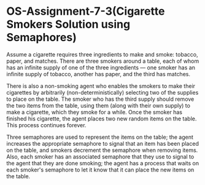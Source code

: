 # OS-Assignment-7-3(Cigarette Smokers Solution using Semaphores)

Assume a cigarette requires three ingredients to make and smoke: tobacco, paper, and matches. There are three smokers around a table, each of whom has an infinite supply of one of the three ingredients — one smoker has an infinite supply of tobacco, another has paper, and the third has matches.

There is also a non-smoking agent who enables the smokers to make their cigarettes by arbitrarily (non-deterministically) selecting two of the supplies to place on the table. The smoker who has the third supply should remove the two items from the table, using them (along with their own supply) to make a cigarette, which they smoke for a while. Once the smoker has finished his cigarette, the agent places two new random items on the table. This process continues forever.

Three semaphores are used to represent the items on the table; the agent increases the appropriate semaphore to signal that an item has been placed on the table, and smokers decrement the semaphore when removing items. Also, each smoker has an associated semaphore that they use to signal to the agent that they are done smoking; the agent has a process that waits on each smoker's semaphore to let it know that it can place the new items on the table.
